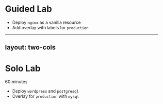 # Guided Lab

- Deploy `nginx` as a vanilla resource
- Add overlay with labels for `production`

---
layout: two-cols
---

# Solo Lab

60 minutes

- Deploy `wordpress` and `postgresql`
- Overlay for `production` with `mysql`
